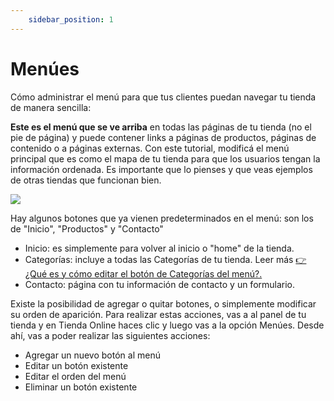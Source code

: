 ```yaml
---
    sidebar_position: 1
---
```


# Menúes

Cómo administrar el menú para que tus clientes puedan navegar tu tienda de manera sencilla:

**Este es el menú que se ve arriba** en todas las páginas de tu tienda (no el pie de página) y puede contener links a páginas de productos, páginas de contenido o a páginas externas. Con este tutorial, modificá el menú principal que es como el mapa de tu tienda para que los usuarios tengan la información ordenada. Es importante que lo pienses y que veas ejemplos de otras tiendas que funcionan bien.

![](/Fotos/TiendaOnline/Menues/menu1.png)

Hay algunos botones que ya vienen predeterminados en el menú: son los de "Inicio", "Productos" y "Contacto"

- Inicio: es simplemente para volver al inicio o "home" de la tienda.
- Categorías: incluye a todas las Categorías de tu tienda. Leer más [👉¿Qué es y cómo editar el botón de Categorías del menú?.](/tutoriales/menu/¿Què-es-y-còmo-edio-el-botòn-de-Productos-en-el-menù)
- Contacto: página con tu información de contacto y un formulario.

Existe la posibilidad de agregar o quitar botones, o simplemente modificar su orden de aparición.
Para realizar estas acciones, vas a al panel de tu tienda y en Tienda Online haces clic y luego vas a la opción Menúes. Desde ahí, vas a poder realizar las siguientes acciones:

- Agregar un nuevo botón al menú
- Editar un botón existente
- Editar el orden del menú
- Eliminar un botón existente
